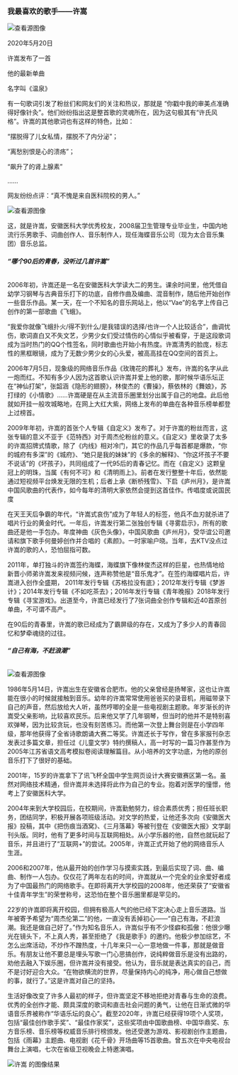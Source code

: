 ###                																																			我最喜欢的歌手——许嵩

![查看源图像](https://img.rednet.cn/2020/05-20/06d0fd38-763f-417c-a113-a83edecf1d93.jpg)

2020年5月20日

许嵩发布了一首

他的最新单曲

名字叫《温泉》



有一句歌词引发了粉丝们和网友们的关注和热议，那就是 “你戳中我的审美点准确得好像针灸”。他们纷纷指出这是整首歌的灵魂所在，因为这句极其有“许氏风格”。许嵩的其他歌词也有这样的特色，比如： 



“摆脱得了儿女私情，摆脱不了内分泌”；

“离愁别恨是心的溃疡”；

“飙升了的肾上腺素”

……



网友纷纷点评：“真不愧是来自医科院校的男人。”

![查看源图像](https://ts1.cn.mm.bing.net/th/id/R-C.8809755e93dc3fa5e6dbcc4826f0dd31?rik=l5eWjqI%2fsrpFiQ&riu=http%3a%2f%2fy.gtimg.cn%2fmusic%2fphoto_new%2fT001R300x300M000000CK5xN3yZDJt.jpg%3fmax_age%3d2592000&ehk=q2Kut1TvgdXMomBX9rMeoUwp%2bCFRM0Mq8L3M%2b0gJL%2f0%3d&risl=&pid=ImgRaw&r=0)

这，就是许嵩，安徽医科大学优秀校友，2008届卫生管理专业毕业生，中国内地流行乐男歌手、词曲创作人、音乐制作人，现任海蝶音乐公司（现为太合音乐集团）音乐总监。



###### **“哪个90后的青春，没听过几首许嵩”**



2006年初，许嵩还是一名在安徽医科大学读大二的男生。课余时间里，他凭借自幼学习钢琴与古典音乐打下的功底，自修作曲及编曲、混音制作，随后他开始创作一些音乐作品。某一天，在一个不知名的音乐网站上，他以“Vae”的名字上传自己创作的第一部歌曲《飞蛾》。

“我爱你就像飞蛾扑火/得不到什么/是我错误的选择/也许一个人比较适合”，曲调忧伤，歌词直白又不失文艺，少男少女们受过情伤的心情似乎被看穿，于是这段歌词成为当时热门的QQ个性签名，同时歌曲也开始小有热度。许嵩清秀的脸庞，标志性的黑框眼镜，成为了无数少男少女的心头爱，被高高挂在QQ空间的首页上。

2006年7月5日，现象级的网络音乐作品《玫瑰花的葬礼》发布，许嵩的名字从此一炮而红。不知有多少人因为这首歌认识许嵩并爱上他的歌，那时候华语乐坛正在“神仙打架”，张韶涵《隐形的翅膀》，林俊杰的《曹操》，蔡依林的《舞娘》，苏打绿的《小情歌》……许嵩硬是在从主流音乐圈里划分出属于自己的地盘。此后他就如开挂一般攻城略地，在网上大红大紫，网络上发布的单曲在各种音乐榜单都登上过榜首。

2009年年初，许嵩的首张个人专辑《自定义》发布了。对于许嵩的粉丝而言，这张专辑的意义不亚于《范特西》对于周杰伦粉丝的意义。《自定义》里收录了太多的许嵩招牌式情歌，除了《内线》相对冷门，其它的作品几乎每首都是爆款，“你的城府有多深”的《城府》、“她只是我的妹妹”的《多余的解释》、“你这坏孩子不要不说话”的《坏孩子》，共同组成了一代95后的青春记忆。而在《自定义》这颗皇冠上的明珠，当属《有何不可》和《清明雨上》。前者在发行整整十年后，依然能通过短视频平台焕发无限的生机；后者上承《断桥残雪》、下启《庐州月》，是许嵩中国风歌曲的代表作，如今每年的清明大家依然会提到这首佳作。传唱度或说国民度

在天王天后争霸的年代，“许嵩式哀伤”成为了年轻人的标签，他兵不血刃就杀进了唱片行业的黄金时代。一年后，许嵩发行第二张独创专辑《寻雾启示》，所有的歌曲还是他一手包办。年度神曲《灰色头像》，中国风歌曲《庐州月》，受华谊公司邀请和旗下歌手何曼婷创作并合唱的《素颜》。一时家喻户晓。当年，去KTV没点过许嵩的歌的人，恐怕屈指可数。

2011年，单打独斗的许嵩签约海蝶，海蝶旗下像林俊杰这样的巨星，也热情地给新晋小师弟许嵩发来视频问候，连声称赞他是“音乐鬼才”。在签约海蝶唱片后，许嵩进入创作全盛期， 2011年发行专辑《苏格拉没有底》；2012年发行专辑《梦游计》；2014年发行专辑《不如吃茶去》；2016年发行专辑《青年晚报》2018年发行专辑《寻宝游戏》。出道至今，许嵩已经发行了7张词曲全创作专辑和近40首原创单曲，不可谓不高产。

在90后的青春里，许嵩的歌已经成为了霸屏级的存在，又成为了多少人的青春回忆和梦牵魂绕的过往。



###### **“自己有海，不赶浪潮”**

![查看源图像](https://tse2-mm.cn.bing.net/th/id/OIP-C.nb6Ush_VlLZsChzHMdYzQgHaNK?pid=ImgDet&rs=1)

1986年5月14日，许嵩出生在安徽省合肥市。他的父亲曾经是扬琴家，这也让许嵩能在很小的时候就接触到音乐。幼年的许嵩常常使用爸爸买的录音机，用磁带录下自己的声音，然后放给大人听，虽然哼唧的全是一些电视剧主题歌。年岁渐长的许嵩受父亲影响，比较喜欢民乐。后来他又学了几年钢琴，但当时的他并不是特别喜欢弹琴，因为比较贪玩，也没有刻苦练习。而他第一次登上舞台则是在小学四年级，那年他获得了全省诗歌朗诵大赛二等奖。许嵩还长于写作，曾在多家报刊杂志发表过多篇文章，担任过《儿童文学》特约撰稿人，高一时写的一篇习作甚至作为2005年江苏省语文高考模拟卷阅读理解篇目。从小培养的文字功底，为他的原创音乐打下了很好的基础。

2001年，15岁的许嵩拿下了讯飞杯全国中学生网页设计大赛安徽赛区第一名。虽然对网络技术精通，但许嵩并未选择将此作为自己的专业。抱着对医学的憧憬，他考上了安徽医科大学。

2004年来到大学校园后，在校期间，许嵩勤勉努力，综合素质优秀；担任班长职务，团结同学，积极开展各项班级活动。对文学的热爱，让他还多次向《安徽医大报》投稿，其中《把伤痕当酒窝》、《三月落幕》等被刊登在《安徽医大报》文学副刊头版。同时，他有了更多时间与互联网相处。从小学乐器的他，自然也就玩起了音乐，并且进行了“互联网+”的尝试。2005年，许嵩正式开始了他的网络音乐人生涯。



2006和2007年，他从最开始的创作学习与摸索实践，到最后实现了词、曲、编曲、制作一人包办。仅仅花了两年左右的时间，许嵩就从一个完全的业余爱好者成为了中国最热门的网络歌手。在即将离开大学校园的2008年，他还荣获了“安徽省十佳青年学生”的荣誉称号，这恐怕在整个音乐圈里都是罕见的。

22岁的许嵩即将离开校园，但拥有极高人气的他已经下定决心走上音乐道路。当年被寄予希望为“周杰伦第二”的他，一直没有丢掉初心——“自己有海，不赶浪潮。我还是做自己好了。”作为知名音乐人，许嵩似乎有不少怪癖和孤傲：他很少曝光在镜头下，不上真人秀，甚至拒绝了《我是歌手》的邀约。他极少参加综艺，不怎么出席活动，不炒作不蹭热度，十几年来只一心一意地做一件事，那就是做音乐。有朋友让他不要总是埋头写歌一门心思搞创作，说纯粹做音乐是没有出路的，劝他去融入下娱乐圈，但许嵩并没有接受。他认为，音乐就是表达真实的自己，而不是讨好迎合大众。“在物欲横流的世界，尽量保持内心的纯净，用心做自己想做的事，就行了。”这是许嵩对自己的坚持。

生活好像改变了许多人最初的样子，但许嵩坚定不移地拒绝对青春与生命的浪费。优秀的全创作才能、颇具深度的歌词和直击社会问题的勇气，让他在日渐式微的华语音乐界被称作“华语乐坛的良心”。截至2020年，许嵩已经获得19项个人奖项，包括“最佳创作歌手奖”、“最佳作家奖”，这些奖项由中国歌曲榜、中国华鼎奖、东方音乐榜、音乐榜等权威音乐排行榜颁发。他还受邀为游戏、影视剧创作主题曲，包括《雨幕》主题曲、电视剧《花千骨》开场曲等15首歌曲。曾五次在中央电视台舞台上演唱，七次在省级卫视晚会上特邀演唱。

![许嵩 的图像结果](https://tse2-mm.cn.bing.net/th/id/OIP-C.Udl_34E7D_YeOPUqI52aXgHaHa?w=198&h=198&c=7&r=0&o=5&pid=1.7)